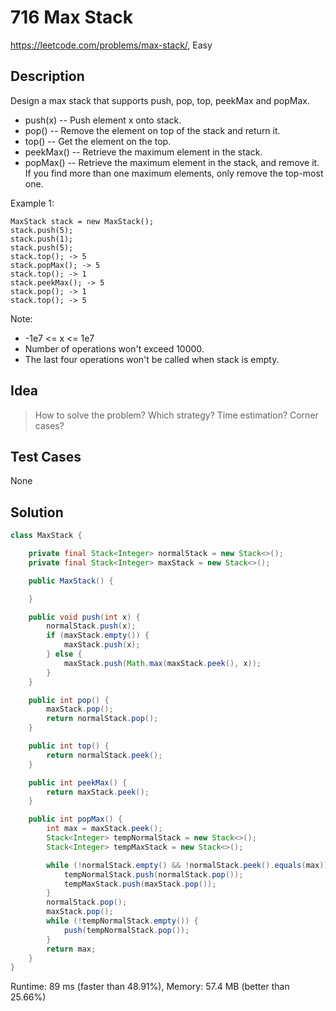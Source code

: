 # 716 Max Stack

<https://leetcode.com/problems/max-stack/>, Easy

## Description

Design a max stack that supports push, pop, top, peekMax and popMax.

- push(x) -- Push element x onto stack.
- pop() -- Remove the element on top of the stack and return it.
- top() -- Get the element on the top.
- peekMax() -- Retrieve the maximum element in the stack.
- popMax() -- Retrieve the maximum element in the stack, and remove it. If you find more than one maximum elements, only remove the top-most one.

Example 1:

```
MaxStack stack = new MaxStack();
stack.push(5);
stack.push(1);
stack.push(5);
stack.top(); -> 5
stack.popMax(); -> 5
stack.top(); -> 1
stack.peekMax(); -> 5
stack.pop(); -> 1
stack.top(); -> 5
```

Note:

- -1e7 <= x <= 1e7
- Number of operations won't exceed 10000.
- The last four operations won't be called when stack is empty.

## Idea

> How to solve the problem? Which strategy? Time estimation?
> Corner cases?

## Test Cases

None

## Solution

```java
class MaxStack {

    private final Stack<Integer> normalStack = new Stack<>();
    private final Stack<Integer> maxStack = new Stack<>();

    public MaxStack() {

    }

    public void push(int x) {
        normalStack.push(x);
        if (maxStack.empty()) {
            maxStack.push(x);
        } else {
            maxStack.push(Math.max(maxStack.peek(), x));
        }
    }

    public int pop() {
        maxStack.pop();
        return normalStack.pop();
    }

    public int top() {
        return normalStack.peek();
    }

    public int peekMax() {
        return maxStack.peek();
    }

    public int popMax() {
        int max = maxStack.peek();
        Stack<Integer> tempNormalStack = new Stack<>();
        Stack<Integer> tempMaxStack = new Stack<>();

        while (!normalStack.empty() && !normalStack.peek().equals(max)) {
            tempNormalStack.push(normalStack.pop());
            tempMaxStack.push(maxStack.pop());
        }
        normalStack.pop();
        maxStack.pop();
        while (!tempNormalStack.empty()) {
            push(tempNormalStack.pop());
        }
        return max;
    }
}
```

Runtime: 89 ms (faster than 48.91%), Memory: 57.4 MB (better than 25.66%)
